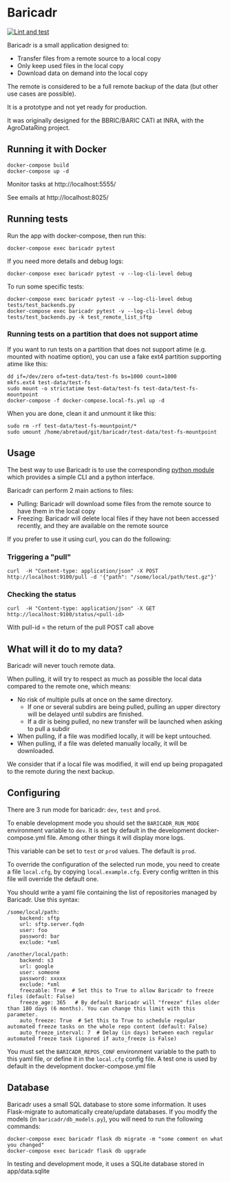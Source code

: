 # Baricadr

[![Lint and test](https://github.com/baricadr/baricadr/workflows/Lint%20and%20test/badge.svg)](https://github.com/baricadr/baricadr/actions)

Baricadr is a small application designed to:

- Transfer files from a remote source to a local copy
- Only keep used files in the local copy
- Download data on demand into the local copy

The remote is considered to be a full remote backup of the data (but other use cases are possible).

It is a prototype and not yet ready for production.

It was originally designed for the BBRIC/BARIC CATI at INRA, with the AgroDataRing project.

## Running it with Docker

```
docker-compose build
docker-compose up -d
```

Monitor tasks at http://localhost:5555/

See emails at http://localhost:8025/

## Running tests

Run the app with docker-compose, then run this:

```
docker-compose exec baricadr pytest
```

If you need more details and debug logs:

```
docker-compose exec baricadr pytest -v --log-cli-level debug
```

To run some specific tests:

```
docker-compose exec baricadr pytest -v --log-cli-level debug tests/test_backends.py
docker-compose exec baricadr pytest -v --log-cli-level debug tests/test_backends.py -k test_remote_list_sftp
```

### Running tests on a partition that does not support atime

If you want to run tests on a partition that does not support atime (e.g. mounted with noatime option), you can use a fake ext4 partition supporting atime like this:

```
dd if=/dev/zero of=test-data/test-fs bs=1000 count=1000
mkfs.ext4 test-data/test-fs
sudo mount -o strictatime test-data/test-fs test-data/test-fs-mountpoint
docker-compose -f docker-compose.local-fs.yml up -d
```

When you are done, clean it and unmount it like this:

```
sudo rm -rf test-data/test-fs-mountpoint/*
sudo umount /home/abretaud/git/baricadr/test-data/test-fs-mountpoint
```

## Usage

The best way to use Baricadr is to use the corresponding [python module](https://github.com/baricadr/baricadr_cli) which provides a simple CLI and a python interface.

Baricadr can perform 2 main actions to files:

* Pulling: Baricadr will download some files from the remote source to have them in the local copy
* Freezing: Baricadr will delete local files if they have not been accessed recently, and they are available on the remote source

If you prefer to use it using curl, you can do the following:

### Triggering a "pull"

`curl  -H "Content-type: application/json" -X POST http://localhost:9100/pull -d '{"path": "/some/local/path/test.gz"}'`

### Checking the status

`curl  -H "Content-type: application/json" -X GET http://localhost:9100/status/<pull-id>`

With pull-id = the return of the pull POST call above

## What will it do to my data?

Baricadr will never touch remote data.

When pulling, it will try to respect as much as possible the local data compared to the remote one, which means:

- No risk of multiple pulls at once on the same directory.
  - If one or several subdirs are being pulled, pulling an upper directory will be delayed until subdirs are finished.
  - If a dir is being pulled, no new transfer will be launched when asking to pull a subdir
- When pulling, if a file was modified locally, it will be kept untouched.
- When pulling, if a file was deleted manually locally, it will be downloaded.

We consider that if a local file was modified, it will end up being propagated to the remote during the next backup.

## Configuring

There are 3 run mode for baricadr: `dev`, `test` and `prod`.

To enable development mode you should set the `BARICADR_RUN_MODE` environment variable to `dev`. It is set by default in the development docker-compose.yml file. Among other things it will display more logs.

This variable can be set to `test` or `prod` values. The default is `prod`.

To override the configuration of the selected run mode, you need to create a file `local.cfg`, by copying `local.example.cfg`. Every config written in this file will override the default one.

You should write a yaml file containing the list of repositories managed by Baricadr. Use this syntax:

```
/some/local/path:
    backend: sftp
    url: sftp.server.fqdn
    user: foo
    password: bar
    exclude: *xml

/another/local/path:
    backend: s3
    url: google
    user: someone
    password: xxxxx
    exclude: *xml
    freezable: True  # Set this to True to allow Baricadr to freeze files (default: False)
    freeze_age: 365   # By default Baricadr will "freeze" files older than 180 days (6 months). You can change this limit with this parameter.
    auto_freeze: True  # Set this to True to schedule regular automated freeze tasks on the whole repo content (default: False)
    auto_freeze_interval: 7  # Delay (in days) between each regular automated freeze task (ignored if auto_freeze is False)
```

You must set the `BARICADR_REPOS_CONF` environment variable to the path to this yaml file, or define it in the `local.cfg` config file. A test one is used by default in the development docker-compose.yml file

## Database

Baricadr uses a small SQL database to store some information.
It uses Flask-migrate to automatically create/update databases. If you modify the models (in `baricadr/db_models.py`), you will need to run the following commands:

```
docker-compose exec baricadr flask db migrate -m "some comment on what you changed"
docker-compose exec baricadr flask db upgrade
```

In testing and development mode, it uses a SQLite database stored in app/data.sqlite
